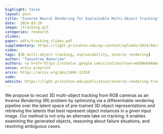 ```yaml
---
highlight: false
layout: post
title: "Inverse Neural Rendering for Explainable Multi-Object Tracking"
date:  2024-03-29
image: /tracking.gif
categories: research
slides: 
paper: pdfs/tracking_slides.pdf
supplementary: https://light.princeton.edu/wp-content/uploads/2024/04/ost_2024_neural_inverse_rendering_object_tracking_supplementary.pdf
video: 
tags: [3D multi-object tracking, explainability, inverse rendering]
author: "Tanushree Banerjee"
authors: <a href="https://scholar.google.com/citations?user=mUbWwU4AAAAJ&hl=en">Julian Ost*</a>, <u><strong>Tanushree Banerjee*</strong></u>, <a href="http://mariobijelic.de/wordpress/#/home">Mario Bijelic</a>, <a href="https://www.cs.princeton.edu/~fheide/">Felix Heide</a><br><strong>* denotes equal contribution</strong>
venue: arXiv preprint
arxiv: https://arxiv.org/abs/2404.12359
code: 
website: https://light.princeton.edu/publication/inverse-rendering-tracking/
---
```

We propose to recast 3D multi-object tracking from RGB cameras as an <em>Inverse Rendering</em> (IR) problem by optimizing via a differentiable rendering pipeline over the latent space of pre-trained 3D object representations and retrieving the latents that best represent object instances in a given input image. Our method is not only an alternate take on tracking; it enables examining the generated objects, reasoning about failure situations, and resolving ambiguous cases.
